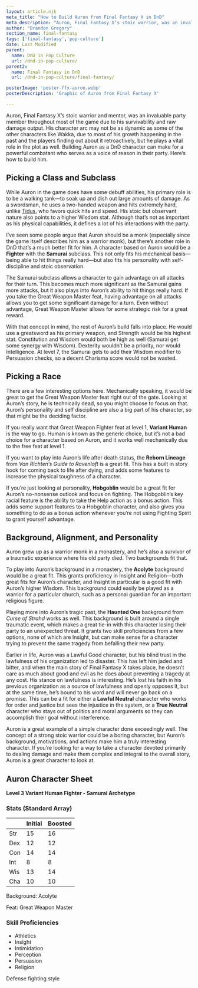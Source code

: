 ```yaml
---
layout: article.njk
meta_title: "How to Build Auron from Final Fantasy X in DnD"
meta_description: "Auron, Final Fantasy X’s stoic warrior, was an invaluable party member due to his survivability and raw damage output. Here's how to build him in DnD."
author: "Brandon Gregory"
section_name: final-fantasy
tags: ['final-fantasy','pop-culture']
date: Last Modified
parent:
  name: DnD in Pop Culture
  url: /dnd-in-pop-culture/
parent2:
  name: Final Fantasy in DnD
  url: /dnd-in-pop-culture/final-fantasy/

posterImage: 'poster-ffx-auron.webp'
posterDescription: 'Graphic of Auron from Final Fantasy X'

---
```


Auron, Final Fantasy X’s stoic warrior and mentor, was an invaluable party member throughout most of the game due to his survivability and raw damage output. His character arc may not be as dynamic as some of the other characters like Wakka, due to most of his growth happening in the past and the players finding out about it retroactively, but he plays a vital role in the plot as well. Building Auron as a DnD character can make for a powerful combatant who serves as a voice of reason in their party. Here’s how to build him.


## Picking a Class and Subclass

While Auron in the game does have some debuff abilities, his primary role is to be a walking tank—to soak up and dish out large amounts of damage. As a swordsman, he uses a two-handed weapon and hits extremely hard, unlike [Tidus](/dnd-in-pop-culture/final-fantasy/ff10-tidus/), who favors quick hits and speed. His stoic but observant nature also points to a higher Wisdom stat. Although that’s not as important as his physical capabilities, it defines a lot of his interactions with the party.

I’ve seen some people argue that Auron should be a monk (especially since the game itself describes him as a warrior monk), but there’s another role in DnD that’s a much better fit for him. A character based on Auron would be a **Fighter** with the **Samurai** subclass. This not only fits his mechanical basis—being able to hit things really hard—but also fits his personality with self-discipline and stoic observation.

The Samurai subclass allows a character to gain advantage on all attacks for their turn. This becomes much more significant as the Samurai gains more attacks, but it also plays into Auron’s ability to hit things really hard. If you take the Great Weapon Master feat, having advantage on all attacks allows you to get some significant damage for a turn. Even without advantage, Great Weapon Master allows for some strategic risk for a great reward.

With that concept in mind, the rest of Auron’s build falls into place. He would use a greatsword as his primary weapon, and Strength would be his highest stat. Constitution and Wisdom would both be high as well (Samurai get some synergy with Wisdom). Dexterity wouldn’t be a priority, nor would Intelligence. At level 7, the Samurai gets to add their Wisdom modifier to Persuasion checks, so a decent Charisma score would not be wasted.


## Picking a Race

There are a few interesting options here. Mechanically speaking, it would be great to get the Great Weapon Master feat right out of the gate. Looking at Auron’s story, he is technically dead, so you might choose to focus on that. Auron’s personality and self discipline are also a big part of his character, so that might be the deciding factor.

If you really want that Great Weapon Fighter feat at level 1, **Variant Human** is the way to go. Human is known as the generic choice, but it’s not a bad choice for a character based on Auron, and it works well mechanically due to the free feat at level 1.

If you want to play into Auron’s life after death status, the **Reborn Lineage** from _Van Richten’s Guide to Ravenloft_ is a great fit. This has a built in story hook for coming back to life after dying, and adds some features to increase the physical toughness of a character.

If you’re just looking at personality, **Hobgoblin** would be a great fit for Auron’s no-nonsense outlook and focus on fighting. The Hobgoblin’s key racial feature is the ability to take the Help action as a bonus action. This adds some support features to a Hobgoblin character, and also gives you something to do as a bonus action whenever you’re not using Fighting Spirit to grant yourself advantage.


## Background, Alignment, and Personality

Auron grew up as a warrior monk in a monastery, and he’s also a survivor of a traumatic experience where his old party died. Two backgrounds fit that.

To play into Auron’s background in a monastery, the **Acolyte** background would be a great fit. This grants proficiency in Insight and Religion—both great fits for Auron’s character, and Insight in particular is a good fit with Auron’s higher Wisdom. This background could easily be played as a warrior for a particular church, such as a personal guardian for an important religious figure.

Playing more into Auron’s tragic past, the **Haunted One** background from _Curse of Strahd_ works as well. This background is built around a single traumatic event, which makes a great tie-in with this character losing their party to an unexpected threat. It grants two skill proficiencies from a few options, none of which are Insight, but can make sense for a character trying to prevent the same tragedy from befalling their new party.

Earlier in life, Auron was a Lawful Good character, but his blind trust in the lawfulness of his organization led to disaster. This has left him jaded and bitter, and when the main story of Final Fantasy X takes place, he doesn’t care as much about good and evil as he does about preventing a tragedy at any cost. His stance on lawfulness is interesting. He’s lost his faith in his previous organization as a source of lawfulness and openly opposes it, but at the same time, he’s bound to his word and will never go back on a promise. This can be a fit for either a **Lawful Neutral** character who works for order and justice but sees the injustice in the system, or a **True Neutral** character who stays out of politics and moral arguments so they can accomplish their goal without interference.

Auron is a great example of a simple character done exceedingly well. The concept of a strong stoic warrior could be a boring character, but Auron’s background, motivations, and actions make him a truly interesting character. If you’re looking for a way to take a character devoted primarily to dealing damage and make them complex and integral to the overall story, Auron is a great character to look at.


## Auron Character Sheet

**Level 3 Variant Human Fighter - Samurai Archetype**

### Stats (Standard Array)

|   |Initial|Boosted|
|---|-------|-------|
|Str|     15|     16|
|Dex|     12|     12|
|Con|     14|     14|
|Int|      8|      8|
|Wis|     13|     14|
|Cha|     10|     10|

Background: Acolyte

Feat: Great Weapon Master

### Skill Proficiencies

* Athletics
* Insight
* Intimidation
* Perception
* Persuasion
* Religion

Defense fighting style
